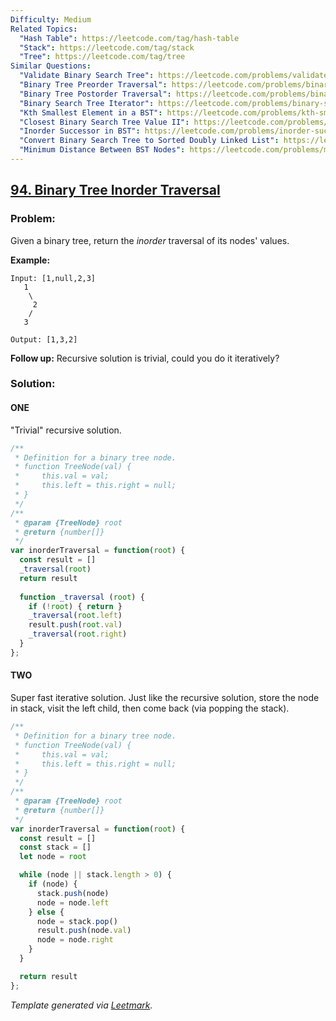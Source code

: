 ```yaml
---
Difficulty: Medium
Related Topics:
  "Hash Table": https://leetcode.com/tag/hash-table
  "Stack": https://leetcode.com/tag/stack
  "Tree": https://leetcode.com/tag/tree
Similar Questions:
  "Validate Binary Search Tree": https://leetcode.com/problems/validate-binary-search-tree
  "Binary Tree Preorder Traversal": https://leetcode.com/problems/binary-tree-preorder-traversal
  "Binary Tree Postorder Traversal": https://leetcode.com/problems/binary-tree-postorder-traversal
  "Binary Search Tree Iterator": https://leetcode.com/problems/binary-search-tree-iterator
  "Kth Smallest Element in a BST": https://leetcode.com/problems/kth-smallest-element-in-a-bst
  "Closest Binary Search Tree Value II": https://leetcode.com/problems/closest-binary-search-tree-value-ii
  "Inorder Successor in BST": https://leetcode.com/problems/inorder-successor-in-bst
  "Convert Binary Search Tree to Sorted Doubly Linked List": https://leetcode.com/problems/convert-binary-search-tree-to-sorted-doubly-linked-list
  "Minimum Distance Between BST Nodes": https://leetcode.com/problems/minimum-distance-between-bst-nodes
---
```


## [94. Binary Tree Inorder Traversal](https://leetcode.com/problems/binary-tree-inorder-traversal/description/)

### Problem:

Given a binary tree, return the *inorder* traversal of its nodes' values.

**Example:**

```
Input: [1,null,2,3]
   1
    \
     2
    /
   3

Output: [1,3,2]
```

**Follow up:** Recursive solution is trivial, could you do it iteratively?

### Solution:

#### ONE

"Trivial" recursive solution.

```javascript
/**
 * Definition for a binary tree node.
 * function TreeNode(val) {
 *     this.val = val;
 *     this.left = this.right = null;
 * }
 */
/**
 * @param {TreeNode} root
 * @return {number[]}
 */
var inorderTraversal = function(root) {
  const result = []
  _traversal(root)
  return result
  
  function _traversal (root) {
    if (!root) { return }
    _traversal(root.left)
    result.push(root.val)
    _traversal(root.right)
  }
};
```

#### TWO

Super fast iterative solution. Just like the recursive solution, store the node in stack, visit the left child, then come back (via popping the stack).

```javascript
/**
 * Definition for a binary tree node.
 * function TreeNode(val) {
 *     this.val = val;
 *     this.left = this.right = null;
 * }
 */
/**
 * @param {TreeNode} root
 * @return {number[]}
 */
var inorderTraversal = function(root) {
  const result = []
  const stack = []
  let node = root

  while (node || stack.length > 0) {
    if (node) {
      stack.push(node)
      node = node.left
    } else {
      node = stack.pop()
      result.push(node.val)
      node = node.right
    }
  }

  return result
};
```

*Template generated via [Leetmark](https://github.com/crimx/crx-leetmark).*

